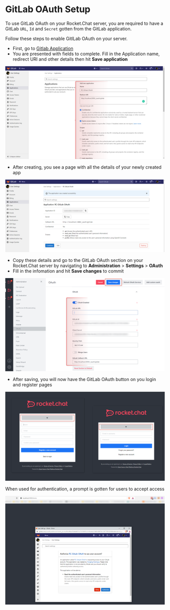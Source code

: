 # GitLab OAuth Setup

To use GitLab OAuth on your Rocket.Chat server, you are required to have a GitLab `URL`, `Id` and `Secret` gotten from the GitLab application.

Follow these steps to enable GitlLab OAuth on your server.

* First, go to [Gitlab Application](https://gitlab.com/-/profile/applications)
* You are presented with fields to complete. Fill in the Application name, redirect URI and other details then hit **Save application**

![](<../../../../../.gitbook/assets/image (661) (1) (1).png>)

* After creating, you see a page with all the details of your newly created app

![](<../../../../../.gitbook/assets/image (681) (1) (1) (1).png>)

* Copy these details and go to the GitLab OAuth section on your Rocket.Chat server by navigating to **Administration** > **Settings** > **OAuth**
* Fill in the infomation and hit **Save changes** to commit

![](<../../../../../.gitbook/assets/image (670) (1) (1) (1).png>)

* After saving, you will now have the GitLab OAuth button on you login and register pages

![](<../../../../../.gitbook/assets/image (641) (1) (1) (1).png>)

When used for authentication, a prompt is gotten for users to accept access

![](<../../../../../.gitbook/assets/image (684) (1) (1).png>)
